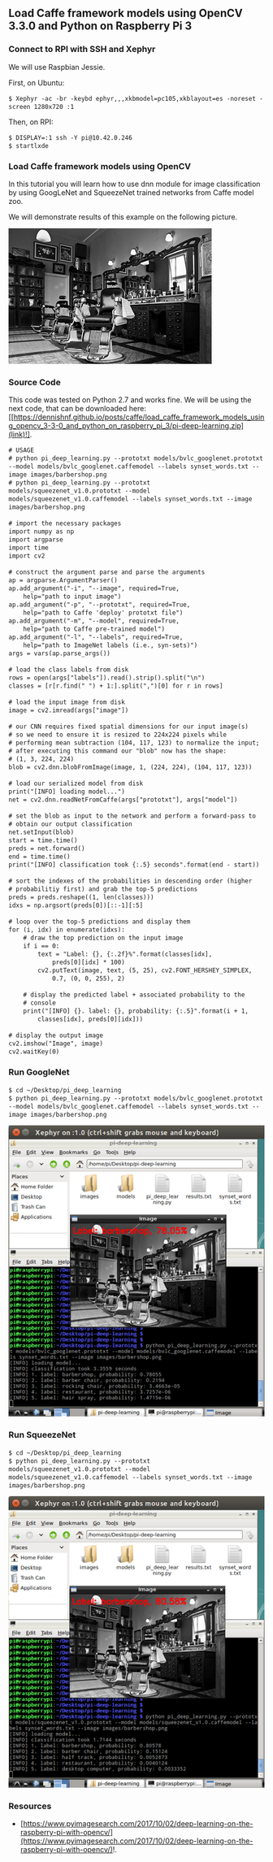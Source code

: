 
## Load Caffe framework models using OpenCV 3.3.0 and Python on Raspberry Pi 3 ##

### Connect to RPI with SSH and Xephyr ###

We will use Raspbian Jessie.

First, on Ubuntu:

```
$ Xephyr -ac -br -keybd ephyr,,,xkbmodel=pc105,xkblayout=es -noreset -screen 1280x720 :1
```

Then, on RPI:

```
$ DISPLAY=:1 ssh -Y pi@10.42.0.246
$ startlxde
```

### Load Caffe framework models using OpenCV ###

In this tutorial you will learn how to use dnn module for image classification by using GoogLeNet and SqueezeNet trained networks from Caffe model zoo.

We will demonstrate results of this example on the following picture.

![image](/posts/caffe/load_caffe_framework_models_using_opencv_3-3-0_and_python_on_raspberry_pi_3/image.png)

### Source Code ###

This code was tested on Python 2.7 and works fine. We will be using the next code, that can be downloaded here: [[https://dennishnf.github.io/posts/caffe/load_caffe_framework_models_using_opencv_3-3-0_and_python_on_raspberry_pi_3/pi-deep-learning.zip](link)!].

```
# USAGE
# python pi_deep_learning.py --prototxt models/bvlc_googlenet.prototxt --model models/bvlc_googlenet.caffemodel --labels synset_words.txt --image images/barbershop.png
# python pi_deep_learning.py --prototxt models/squeezenet_v1.0.prototxt --model models/squeezenet_v1.0.caffemodel --labels synset_words.txt --image images/barbershop.png
     
# import the necessary packages
import numpy as np
import argparse
import time
import cv2
     
# construct the argument parse and parse the arguments
ap = argparse.ArgumentParser()
ap.add_argument("-i", "--image", required=True,
	help="path to input image")
ap.add_argument("-p", "--prototxt", required=True,
	help="path to Caffe 'deploy' prototxt file")
ap.add_argument("-m", "--model", required=True,
	help="path to Caffe pre-trained model")
ap.add_argument("-l", "--labels", required=True,
	help="path to ImageNet labels (i.e., syn-sets)")
args = vars(ap.parse_args())
     
# load the class labels from disk
rows = open(args["labels"]).read().strip().split("\n")
classes = [r[r.find(" ") + 1:].split(",")[0] for r in rows]
     
# load the input image from disk
image = cv2.imread(args["image"])
     
# our CNN requires fixed spatial dimensions for our input image(s)
# so we need to ensure it is resized to 224x224 pixels while
# performing mean subtraction (104, 117, 123) to normalize the input;
# after executing this command our "blob" now has the shape:
# (1, 3, 224, 224)
blob = cv2.dnn.blobFromImage(image, 1, (224, 224), (104, 117, 123))
     
# load our serialized model from disk
print("[INFO] loading model...")
net = cv2.dnn.readNetFromCaffe(args["prototxt"], args["model"])
     
# set the blob as input to the network and perform a forward-pass to
# obtain our output classification
net.setInput(blob)
start = time.time()
preds = net.forward()
end = time.time()
print("[INFO] classification took {:.5} seconds".format(end - start))
     
# sort the indexes of the probabilities in descending order (higher
# probabilitiy first) and grab the top-5 predictions
preds = preds.reshape((1, len(classes)))
idxs = np.argsort(preds[0])[::-1][:5]
     
# loop over the top-5 predictions and display them
for (i, idx) in enumerate(idxs):
	# draw the top prediction on the input image
	if i == 0:
		text = "Label: {}, {:.2f}%".format(classes[idx],
			preds[0][idx] * 100)
		cv2.putText(image, text, (5, 25), cv2.FONT_HERSHEY_SIMPLEX,
			0.7, (0, 0, 255), 2)
     
	# display the predicted label + associated probability to the
	# console	
	print("[INFO] {}. label: {}, probability: {:.5}".format(i + 1,
		classes[idx], preds[0][idx]))
     
# display the output image
cv2.imshow("Image", image)
cv2.waitKey(0)
```

### Run GoogleNet ###

```
$ cd ~/Desktop/pi_deep_learning
$ python pi_deep_learning.py --prototxt models/bvlc_googlenet.prototxt --model models/bvlc_googlenet.caffemodel --labels synset_words.txt --image images/barbershop.png
```

![image](/posts/caffe/load_caffe_framework_models_using_opencv_3-3-0_and_python_on_raspberry_pi_3/result1.png)

### Run SqueezeNet ###

```
$ cd ~/Desktop/pi_deep_learning
$ python pi_deep_learning.py --prototxt models/squeezenet_v1.0.prototxt --model models/squeezenet_v1.0.caffemodel --labels synset_words.txt --image images/barbershop.png
```

![image](/posts/caffe/load_caffe_framework_models_using_opencv_3-3-0_and_python_on_raspberry_pi_3/result2.png)

### Resources ###

- [https://www.pyimagesearch.com/2017/10/02/deep-learning-on-the-raspberry-pi-with-opencv/](https://www.pyimagesearch.com/2017/10/02/deep-learning-on-the-raspberry-pi-with-opencv/)!.


